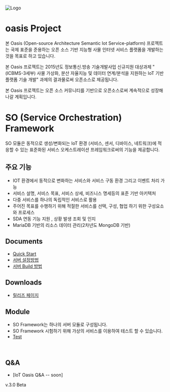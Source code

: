 
![Logo](logo_oasis_m.png)

# oasis Project

본 Oasis (Open-source Architecture Semantic Iot Service-platform) 프로젝트는 국제 표준을 준용하는 오픈 소스 기반 지능형 사물 인터넷 서비스 플랫폼을 개발하는 것을 목표로 하고 있습니다.

본 Oasis 프로젝트는 2015년도 정보통신․방송 기술개발사업 신규지원 대상과제 "(ICBMS-3세부) 사물 가상화, 분산 자율지능 및 데이터 연계/분석을 지원하는 IoT 기반 플랫폼 기술 개발" 과제의 결과물로써 오픈소스로 제공됩니다.

본 Oasis 프로젝트는 오픈 소스 커뮤니티를 기반으로 오픈소스로써 계속적으로 성장해 나갈 계획입니다.

# SO (Service Orchestration) Framework

SO 모듈은 동적으로 생성/변화되는 IoT 환경 (서비스, 센서, 디바이스, 네트워크)에 적응할 수 있는 표준화된 서비스 오케스트레이션 프레임워크로써의 기능을 제공합니다.

## 주요 기능

- IOT 환경에서 동적으로 변화하는 서비스와 서비스 구동 환경 그리고 이벤트 처리 가능
- 서비스 설명, 서비스 목표, 서비스 상세, 비즈니스 명세등의 표준 기반 아키텍처
- 다중 서비스를 하나의 독립적인 서비스로 활용
- 주어진 목표를 수행하기 위해 적절한 서비스를 선택, 구성, 협업 하기 위한 구성요소와 프로세스
- SDA 연동 기능 지원 , 상황 발생 조회 및 인지 
- MariaDB 기반의 리소스 데이터 관리(2차년도 MongoDB 기반)

## Documents
 - [Quick Start](https://github.com/iotoasis/SO/blob/master/so-doc/quick-start.md)
 - [서버 설정방법](https://github.com/iotoasis/SO/blob/master/so-doc/configuration.md)
 - [서버 Build 방법](https://github.com/iotoasis/SO/blob/master/so-doc/build_eclipse.md)

## Downloads
 - [릴리즈 페이지](https://github.com/iotoasis/SO/releases)
 
## Module
- SO Framework는 하나의 서버 모듈로 구성됩니다. 
- SO Framework 시험하기 위해 가상의 서비스를 이용하여 테스트 할 수 있습니다.
- [Test](https://github.com/iotoasis/SO/blob/master/so-doc/so-test.md)
<br>

## Q&A
 - [IoT Oasis Q&A -- soon]

 

v.3.0 Beta
